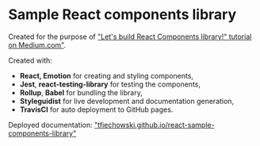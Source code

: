 # Sample React components library

Created for the purpose of ["Let's build React Components library!" tutorial on Medium.com"](https://medium.com/p/f5a390d5973d).

Created with:
- **React, Emotion** for creating and styling components,
- **Jest**, **react-testing-library** for testing the components,
- **Rollup**, **Babel** for bundling the library,
- **Styleguidist** for live development and documentation generation,
- **TravisCI** for auto deployment to GitHub pages.

Deployed documentation: ["tfiechowski.github.io/react-sample-components-library"](https://tfiechowski.github.io/react-sample-components-library/)
